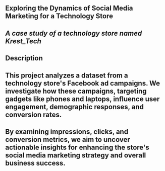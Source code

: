 
## **Exploring the Dynamics of Social Media Marketing for a Technology Store**
## *A case study of a technology store named Krest_Tech*

## **Description**
## This project analyzes a dataset from a technology store's Facebook ad campaigns. We investigate how these campaigns, targeting gadgets like phones and laptops, influence user engagement, demographic responses, and conversion rates.

## By examining impressions, clicks, and conversion metrics, we aim to uncover actionable insights for enhancing the store's social media marketing strategy and overall business success.
